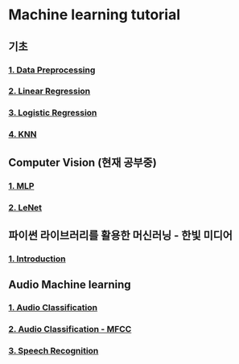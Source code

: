 # Machine learning tutorial

## 기초

### [1. Data Preprocessing](https://github.com/JJongyn/Machine_learning_tutorial/tree/master/Data_Preprocessing)
### [2. Linear Regression](https://github.com/JJongyn/Machine_learning_tutorial/tree/master/Linear%20regression)
### [3. Logistic Regression](https://github.com/JJongyn/Machine_learning_tutorial/tree/master/Logistic%20regression)
### [4. KNN](https://github.com/JJongyn/Machine_learning_tutorial/tree/master/kNN)


## Computer Vision (현재 공부중)
### [1. MLP](https://github.com/JJongyn/Machine_learning_tutorial/tree/master/Computer_Vision/MLP/MLP.ipynb)
### [2. LeNet](https://github.com/JJongyn/Machine_learning_tutorial/tree/master/Computer_Vision/LeNet/LeNet2.ipynb)

## 파이썬 라이브러리를 활용한 머신러닝 - 한빛 미디어
### [1. Introduction](https://github.com/JJongyn/Machine_learning_tutorial/blob/master/Machine%20Learning%20with%20Python/1.introduction/iris_data.ipynb)

## Audio Machine learning
### [1. Audio Classification](https://github.com/JJongyn/Machine_learning_tutorial/tree/master/Audio%20machine%20learning/Audio_Classification/Audio_Classification.ipynb)
### [2. Audio Classification - MFCC](https://github.com/JJongyn/Machine_learning_tutorial/tree/master/Audio%20machine%20learning/MFCC_Audio_Classification/MFCC_Audio_Classification.ipynb)
### [3. Speech Recognition](https://github.com/JJongyn/Machine_learning_tutorial/tree/master/Audio%20machine%20learning/Speech_Recognition/Speech_Recognition.ipynb)

